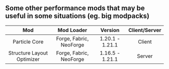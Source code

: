 ## Some other performance mods that may be useful in some situations (eg. big modpacks)

| Mod | Mod Loader | Version | Client/Server |
|:---:|:---:|:---:|:---:|
| Particle Core | Forge, Fabric, NeoForge | 1.20.1 - 1.21.1 | Client |
| Structure Layout Optimizer | Forge, Fabric, NeoForge | 1.16.5 - 1.21.1 | Server |

